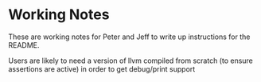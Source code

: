 # Working Notes

These are working notes for Peter and Jeff to write up instructions for the README.

Users are likely to need a version of llvm compiled from scratch (to ensure assertions are active) in order to get debug/print support

